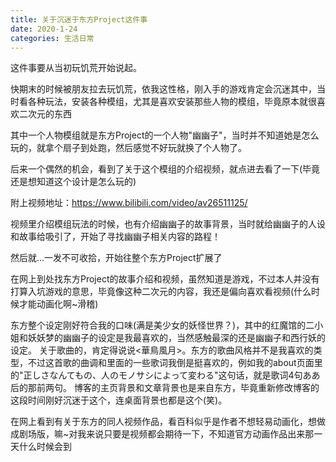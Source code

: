 ```yaml
---
title: 关于沉迷于东方Project这件事
date: 2020-1-24
categories: 生活日常
---
```


这件事要从当初玩饥荒开始说起。

快期末的时候被朋友拉去玩饥荒，依我这性格，刚入手的游戏肯定会沉迷其中，当时看各种玩法，安装各种模组，尤其是喜欢安装那些人物的模组，毕竟原本就很喜欢二次元的东西

其中一个人物模组就是东方Project的一个人物"幽幽子"，当时并不知道她是怎么玩的，就拿个扇子到处跑，然后感觉不好玩就换了个人物了。

后来一个偶然的机会，看到了关于这个模组的介绍视频，就点进去看了一下(毕竟还是想知道这个设计是怎么玩的)

附上视频地址：https://www.bilibili.com/video/av26511125/

视频里介绍模组玩法的时候，也有介绍幽幽子的故事背景，当时就给幽幽子的人设和故事给吸引了，开始了寻找幽幽子相关内容的路程！

然后就...一发不可收拾，开始往整个东方Project扩展了

在网上到处找东方Project的故事介绍和视频，虽然知道是游戏，不过本人并没有打算入坑游戏的意思，毕竟像这种二次元的内容，我还是偏向喜欢看视频(什么时候才能动画化啊~滑稽)

东方整个设定刚好符合我的口味(满是美少女的妖怪世界？)，其中的红魔馆的二小姐和妖妖梦的幽幽子的设定是我最喜欢的，当然感触最深的还是幽幽子和西行妖的设定。
关于歌曲的，肯定得说说<華鳥風月>。东方的歌曲风格并不是我喜欢的类型，不过这首歌的曲调和里面的一些歌词我倒是挺喜欢的，例如我的about页面里的"正しさなんてもの、人のモノサシによって変わる"这句话，就是歌词4句ああ后的那前两句。
博客的主页背景和文章背景也是来自东方，毕竟重新修改博客的这段时间刚好沉迷于这个，连桌面背景也都是这个(笑)。

在网上看到有关于东方的同人视频作品，看百科似乎是作者不想轻易动画化，想做成剧场版，嘛~对我来说只要是视频都会期待一下，不知道官方动画作品出来那一天什么时候会到
